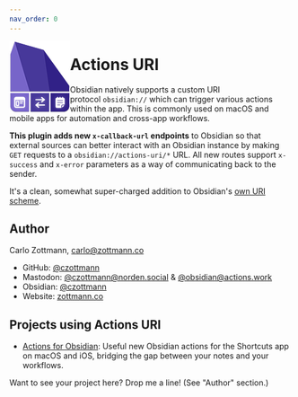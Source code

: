 ```yaml
---
nav_order: 0
---
```


<img src="https://raw.githubusercontent.com/czottmann/obsidian-actions-uri/main/readme-assets/actions-uri-128.png" align="left" alt="Plugin logo thingie: an app icon, a two-way communications icon, a note icon">

# Actions URI

Obsidian natively supports a custom URI protocol `obsidian://` which can trigger various actions within the app. This is commonly used on macOS and mobile apps for automation and cross-app workflows.

**This plugin adds new `x-callback-url` endpoints** to Obsidian so that external sources can better interact with an Obsidian instance by making `GET` requests to a `obsidian://actions-uri/*` URL.  All new routes support `x-success` and `x-error` parameters as a way of communicating back to the sender.

It's a clean, somewhat super-charged addition to Obsidian's [own URI scheme](https://help.obsidian.md/Advanced+topics/Using+obsidian+URI#Using+Obsidian+URIs).


## Author

Carlo Zottmann, <carlo@zottmann.co>

- GitHub: [@czottmann](https://github.com/czottmann)
- Mastodon: [@czottmann@norden.social](https://norden.social/@czottmann) & [@obsidian@actions.work](https://actions.work/@obsidian)
- Obsidian: [@czottmann](https://forum.obsidian.md/u/czottmann)
- Website: [zottmann.co](https://zottmann.co/)


## Projects using Actions URI

- [Actions for Obsidian](https://obsidian.actions.work/): Useful new Obsidian actions for the Shortcuts app on macOS and iOS, bridging the gap between your notes and your workflows.

Want to see your project here? Drop me a line! (See "Author" section.)
